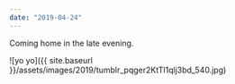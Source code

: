 ```yaml
---
date: "2019-04-24"
---
```


Coming home in the late evening.

![yo yo]({{ site.baseurl }}/assets/images/2019/tumblr_pqger2KtTl1qlj3bd_540.jpg)
